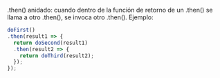 .then() anidado: cuando dentro de la función de retorno de un .then() se llama a otro .then(), se invoca otro .then(). Ejemplo:

```js
doFirst()
.then(result1 => {
  return doSecond(result1)
  .then(result2 => {
    return doThird(result2);
  });
});
```